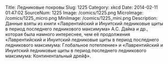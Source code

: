 Title: Ледниковые покровы 
Slug: 1225 
Category: xkcd 
Date: 2014-02-11 01:47:02 
SourceNum: 1225 
Image: /comics/1225.png 
MicroImage: /comics/1225_micro.png 
MiniImage: /comics/1225_mini.png 
Description: Данные взяты из книги «Лаврентийский и Инуитский ледниковые щиты в период последнего ледникового максимума» А.С. Дайка и др., которая была намного интереснее, чем её продолжения «Лаврентийский и Инуитский ледниковые щиты в период последнего ледникового максимума: Глобальное потепление» и «Лаврентийский и Инуитский ледниковые щиты в период последнего ледникового максимума: Континентальный дрейф». 

